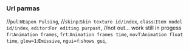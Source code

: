 ### Url parmas
//``pul``:``WEapon Pulsing``,
//``skinp``:``Skin texture id/index``,
``class``:``Item model id/index``,
``editor``:``For editing purpost``, //not out... work still in progess
``fr``:``Animation frames``,
``frt``:``Animation frames time``,
``movT``:``Animation float time``,
``glow=1``:``Emissive``,
``ngui=f``:``shows gui``,
